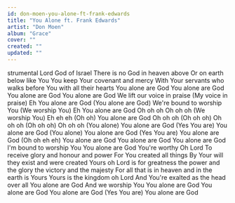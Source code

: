 ```yaml
---
id: don-moen-you-alone-ft-frank-edwards
title: "You Alone ft. Frank Edwards"
artist: "Don Moen"
album: "Grace"
cover: ""
created: ""
updated: ""
---
```


strumental
Lord God of Israel
There is no God in heaven above
Or on earth below like You
You keep Your covenant and mercy
With Your servants who walks before You with all their hearts
You alone are God
You alone are God
You alone are God
You alone are God
We lift our voice in praise (My voice in praise)
Eh You alone are God (You alone are God)
We're bound to worship You (We worship You)
Eh You alone are God
Oh oh oh
Oh oh oh
(We worship You) Eh eh eh
(Oh oh) You alone are God
Oh oh oh (Oh oh oh)
Oh oh oh (Oh oh oh)
Oh oh oh (You alone)
You alone are God (Yes You are)
You alone are God
(You alone) You alone are God
(Yes You are) You alone are God
(Oh oh eh eh) You alone are God
You alone are God
You alone are God
I'm bound to worship You
You alone are God
You're worthy Oh Lord
To receive glory and honour and power
For You created all things
By Your will they exist and were created
Yours oh Lord is for greatness the power and the glory the victory and the majesty
For all that is in heaven and in the earth is Yours
Yours is the kingdom oh Lord
And You're exalted as the head over all
You alone are God
And we worship You
You alone are God
You alone are God
You alone are God (Yes You are)
You alone are God